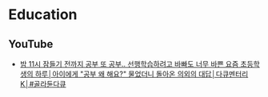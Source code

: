 # Education

## YouTube

* [밤 11시 잠들기 전까지 공부 또 공부.. 선행학습하려고 바빠도 너무 바쁜 요즘 초등학생의 하루│아이에게 "공부 왜 해요?" 물었더니 돌아온 의외의 대답│다큐멘터리K│#골라듄다큐](https://www.youtube.com/watch?v=lVMC4qJ4cJk)
